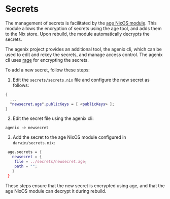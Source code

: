 # Secrets

The management of secrets is facilitated by the [age NixOS module](https://github.com/ryantm/agenix). This module allows the encryption of secrets using the age tool, and adds them to the Nix store. Upon rebuild, the module automatically decrypts the secrets.

The agenix project provides an additional tool, the agenix cli, which can be used to edit and rekey the secrets, and manage access control. The agenix cli uses [rage](https://github.com/str4d/rage) for encrypting the secrets.

To add a new secret, follow these steps:

1.  Edit the `secrets/secrets.nix` file and configure the new secret as follows:

```nix
{
  ...
  "newsecret.age".publicKeys = [ <publicKeys> ];
}
```

2.  Edit the secret file using the agenix cli:

```
agenix -e newsecret
```

3.  Add the secret to the age NixOS module configured in `darwin/secrets.nix`:

```nix
 age.secrets = {
   newsecret = {
    file = ../secrets/newsecret.age;
    path = "";
   }
 }
```

These steps ensure that the new secret is encrypted using age, and that the age NixOS module can decrypt it during rebuild.
